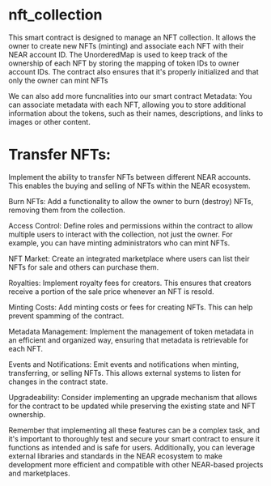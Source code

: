 # nft_collection
This smart contract is designed to manage an NFT collection. It allows the owner to create new NFTs (minting) and associate each NFT with their NEAR account ID. The UnorderedMap is used to keep track of the ownership of each NFT by storing the mapping of token IDs to owner account IDs. The contract also ensures that it's properly initialized and that only the owner can mint NFTs

We can also add more funcnalities into our smart contract
Metadata: You can associate metadata with each NFT, allowing you to store additional information about the tokens, such as their names, descriptions, and links to images or other content.

# Transfer NFTs:
Implement the ability to transfer NFTs between different NEAR accounts. This enables the buying and selling of NFTs within the NEAR ecosystem.

Burn NFTs: Add a functionality to allow the owner to burn (destroy) NFTs, removing them from the collection.

Access Control: Define roles and permissions within the contract to allow multiple users to interact with the collection, not just the owner. For example, you can have minting administrators who can mint NFTs.

NFT Market: Create an integrated marketplace where users can list their NFTs for sale and others can purchase them.

Royalties: Implement royalty fees for creators. This ensures that creators receive a portion of the sale price whenever an NFT is resold.

Minting Costs: Add minting costs or fees for creating NFTs. This can help prevent spamming of the contract.

Metadata Management: Implement the management of token metadata in an efficient and organized way, ensuring that metadata is retrievable for each NFT.

Events and Notifications: Emit events and notifications when minting, transferring, or selling NFTs. This allows external systems to listen for changes in the contract state.

Upgradeability: Consider implementing an upgrade mechanism that allows for the contract to be updated while preserving the existing state and NFT ownership.

Remember that implementing all these features can be a complex task, and it's important to thoroughly test and secure your smart contract to ensure it functions as intended and is safe for users. Additionally, you can leverage external libraries and standards in the NEAR ecosystem to make development more efficient and compatible with other NEAR-based projects and marketplaces.
